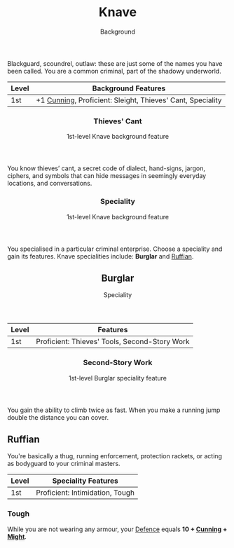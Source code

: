 <header>

# Knave

<p class="subheading">Background</p>

</header>

Blackguard, scoundrel, outlaw: these are just some of the names you have been called. You are a common criminal, part of the shadowy underworld.

| Level             | Background Features    |
| ----------------- | - |
| 1st               | +1 [Cunning](pages/characters/attributes.md?id=cunning), Proficient: Sleight, Thieves' Cant, Speciality |

<header>

### Thieves' Cant

<p class="subheading">1st-level Knave background feature</p>

</header>

You know thieves’ cant, a secret code of dialect, hand-signs, jargon, ciphers, and symbols that can hide messages in seemingly everyday locations, and conversations.

<header>

### Speciality

<p class="subheading">1st-level Knave background feature</p>

</header>

You specialised in a particular criminal enterprise. Choose a speciality and gain its features. Knave specialities include:  **Burglar** and [Ruffian](#ruffian).

<header>

## Burglar

<p class="subheading">Speciality</p>

</header>

| Level             | Features    |
| ----------------- | - |
| 1st               | Proficient: Thieves' Tools, Second-Story Work |

<header>

### Second-Story Work

<p class="subheading">1st-level Burglar speciality feature</p>

</header>

You gain the ability to climb twice as fast. When you make a running jump double the distance you can cover.

## Ruffian

You're basically a thug, running enforcement, protection rackets, or acting as bodyguard to your criminal masters.

| Level             | Speciality Features    |
| ----------------- | - |
| 1st               | Proficient: Intimidation, Tough |

### Tough

While you are not wearing any armour, your [Defence](pages/combat/attacks?id=defence) equals **10 + [Cunning](pages/characters/attributes?id=cunning) + [Might](pages/characters/attributes?id=might)**.
